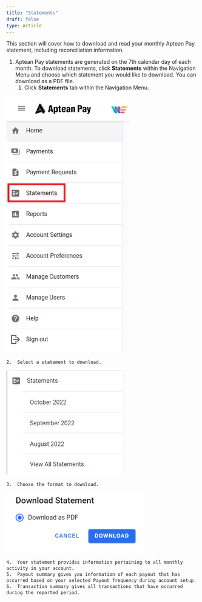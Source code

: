 ```yaml
---
title: "Statements"
draft: false
type: Article
---
```


This section will cover how to download and read your monthly Aptean Pay statement, including reconciliation information.

1.  Aptean Pay statements are generated on the 7th calendar day of each month. To download statements, click **Statements** within the Navigation Menu and choose which statement you would like to download. You can download as a PDF file.
    1.  Click **Statements** tab within the Navigation Menu.

![](assets/63b02604125aacc08ddecb1597b705b8.png)

    2.  Select a statement to download.

![](assets/4d5004ca3357dce2b8288ed4ac1016e3.png)

    3.  Choose the format to download.

![](assets/031bc3bffd5b531d02488768650cc337.png)

    4.  Your statement provides information pertaining to all monthly activity in your account.
    5.  Payout summary gives you information of each payout that has occurred based on your selected Payout frequency during account setup.
    6.  Transaction summary gives all transactions that have occurred during the reported period.